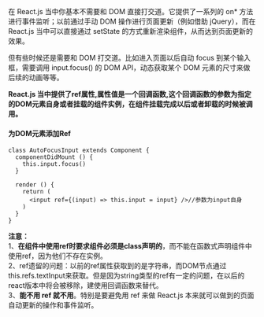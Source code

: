 在 React.js 当中你基本不需要和 DOM 直接打交道。它提供了一系列的 on* 方法进行事件监听；以前通过手动 DOM 操作进行页面更新（例如借助 jQuery），而在 React.js 当中可以直接通过 setState 的方式重新渲染组件，从而达到页面更新的效果。

但有些时候还是需要和 DOM 打交道。比如进入页面以后自动 focus 到某个输入框，需要调用 input.focus() 的 DOM API，动态获取某个 DOM 元素的尺寸来做后续的动画等等。

**React.js 当中提供了ref属性,属性值是一个回调函数,这个回调函数的参数为指定的DOM元素自身或者挂载的组件实例，在组件挂载完成以后或者卸载的时候被调用。**
#### 为DOM元素添加Ref
````
class AutoFocusInput extends Component {
  componentDidMount () {
    this.input.focus()
  }

  render () {
    return (
      <input ref={(input) => this.input = input} />//参数为input自身
    )
  }
}
````

**注意：**  
1、**在组件中使用ref时要求组件必须是class声明的**，而不能在函数式声明组件中使用ref，因为他们不存在实例。  
2、ref遗留的问题：以前的ref属性获取到的是字符串，而DOM节点通过this.refs.textInput来获取。但是因为string类型的ref有一定的问题，在以后的react版本中将会被移除，建使用回调函数来替代。  
3、**能不用 ref 就不用**。特别是要避免用 ref 来做 React.js 本来就可以做到的页面自动更新的操作和事件监听。